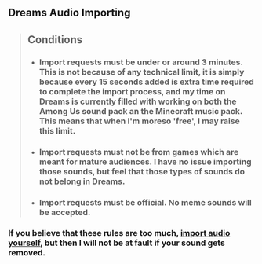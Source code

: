 
## Dreams Audio Importing
> ## Conditions
> - ### Import requests must be under or around 3 minutes. This is not because of any technical limit, it is simply because every 15 seconds added is extra time required to complete the import process, and my time on Dreams is currently filled with working on both the Among Us sound pack an the Minecraft music pack. This means that when I'm moreso 'free', I may raise this limit.
> - ### Import requests must not be from games which are meant for mature audiences. I have no issue importing those sounds, but feel that those types of sounds do not belong in Dreams.
> - ### Import requests must be official. No meme sounds will be accepted.

### If you believe that these rules are too much, [import audio yourself](https://indreams.me/import/audio), but then I will not be at fault if your sound gets removed.
<head><style>blockquote>* h5 { line-height:0!important } body { background:url(https://cdn.indreams.me/49c833e3dce6f38188fb589a8f9738e8)!important; background-repeat: no-repeat!important; background-size:cover!important; background-position-x:center!important; } </style></head>
